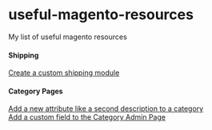 # useful-magento-resources
My list of useful magento resources

#### Shipping
[Create a custom shipping module](http://www.smashingmagazine.com/2014/01/15/create-custom-shipping-methods-magento/)

#### Category Pages
[Add a new attribute like a second description to a category](http://www.atwix.com/magento/add-category-attribute/)<br />
[Add a custom field to the Category Admin Page](http://www.marketingadept.com/blog/magento-developers-add-a-custom-field-to-the-category-admin-page/)
